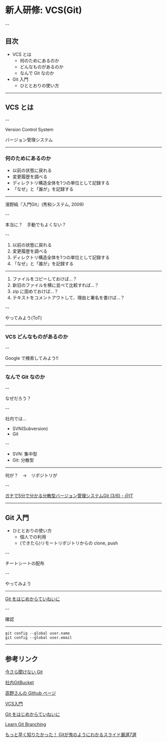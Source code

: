 # 新人研修: VCS(Git)

--

## 目次

- VCS とは
    - 何のためにあるのか
    - どんなものがあるのか
    - なんで Git なのか
- Git 入門
    - ひととおりの使い方


---


## VCS とは

--

Version Control System

バージョン管理システム


---

### 何のためにあるのか

- 以前の状態に戻れる
- 変更履歴を調べる
- ディレクトリ構造全体を1つの単位として記録する
- 「なぜ」と「誰が」を記録する
----
濱野純『入門Git』(秀和システム, 2009)

--

本当に？　手動でもよくない？

--

1. 以前の状態に戻れる
1. 変更履歴を調べる
1. ディレクトリ構造全体を1つの単位として記録する
1. 「なぜ」と「誰が」を記録する
----
1. ファイルをコピーしておけば…？
1. 新旧のファイルを横に並べて比較すれば…？
1. zip に固めておけば…？
1. テキストをコメントアウトして、理由と署名を書けば…？

--

やってみよう(ToT)


---

### VCS どんなものがあるのか

--

Google で検索してみよう!!


---

### なんで Git なのか

--

なぜだろう？

--

社内では…

- SVN(Subversion)
- Git

--

- SVN: 集中型
- Git: 分散型
----
何が？　→　リポジトリが

--

[ガチで5分で分かる分散型バージョン管理システムGit (3/6) - ＠IT](http://www.atmarkit.co.jp/ait/articles/1307/05/news028_3.html)


---

## Git 入門

- ひととおりの使い方
    - 個人での利用
    - (できたら)リモートリポジトリからの clone, push

--

チートシートの配布

--

やってみよう

----
[Git をはじめからていねいに](https://github.com/Shinpeim/introduction-to-git)

--

確認

----
    git config --global user.name
    git config --global user.email

---

## 参考リンク

[今さら聞けない Git](http://study.bp.dev.istyle.local/slides/git_study/index.html#/)

[社内GitBucket](http://dpm.istyle.local:8888/)

[高野さんの Github ページ](https://github.com/fortkle)

[VCS入門](https://github.com/masaru-b-cl/introduction-to-vcs)

[Git をはじめからていねいに](https://github.com/Shinpeim/introduction-to-git)

[Learn Git Branching](http://k.swd.cc/learnGitBranching-ja/)

[もっと早く知りたかった！ Gitが鬼のようにわかるスライド厳選7選](http://www.find-job.net/startup/7-git-slides)
